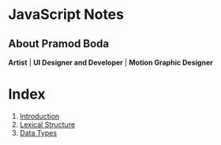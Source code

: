 JavaScript Notes
=
## About Pramod Boda
**Artist** | **UI Designer and Developer** | **Motion Graphic Designer**


# Index
1. [Introduction](#introduction)
2. [Lexical Structure](#lexical-structure)
3. [Data Types]()



